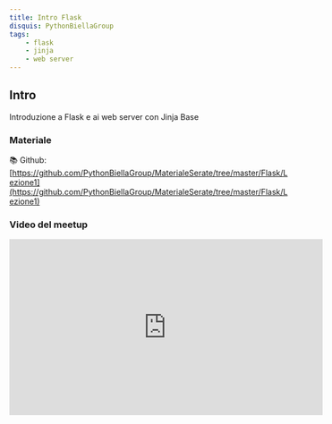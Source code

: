 ```yaml
---
title: Intro Flask
disquis: PythonBiellaGroup
tags:
    - flask
    - jinja
    - web server
---
```

## Intro

Introduzione a Flask e ai web server con Jinja Base

### Materiale

📚 Github:
[https://github.com/PythonBiellaGroup/MaterialeSerate/tree/master/Flask/Lezione1](https://github.com/PythonBiellaGroup/MaterialeSerate/tree/master/Flask/Lezione1)

### Video del meetup

<iframe width="560" height="315" src="https://www.youtube.com/embed/QrxCia2bvC8?si=eYNLAzck_t7dgehW" title="YouTube video player" frameborder="0" allow="accelerometer; autoplay; clipboard-write; encrypted-media; gyroscope; picture-in-picture; web-share" allowfullscreen></iframe>